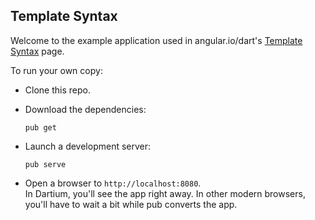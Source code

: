Template Syntax
---------------

Welcome to the example application used in angular.io/dart's
[Template Syntax](//github.com/angular/angular.io/public/docs/_examples/template-syntax/dart) page.

To run your own copy:

- Clone this repo.
- Download the dependencies:

  `pub get`
- Launch a development server:

  `pub serve`
- Open a browser to `http://localhost:8080`.<br/>
  In Dartium, you'll see the app right away. In other modern browsers,
  you'll have to wait a bit while pub converts the app.


